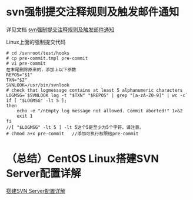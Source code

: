 # svn强制提交注释规则及触发邮件通知

详见文档 [svn强制提交注释规则及触发邮件通知](http://www.2cto.com/os/201401/271911.html)

Linux上面的强制提交代码

	# cd /svnroot/test/hooks
	# cp pre-commit.tmpl pre-commit
	# vi pre-commit
	在末尾删除原来的，添加上以下参数
	REPOS="$1"
	TXN="$2"
	SVNLOOK=/usr/bin/svnlook
	# check that logmessage contains at least 5 alphanumeric characters
	LOGMSG=`$SVNLOOK log -t "$TXN" "$REPOS" | grep "[a-zA-Z0-9]" | wc -c`
	if [ "$LOGMSG" -lt 5 ];
	then
		echo -e "/nEmpty log message not allowed. Commit aborted!" 1>&2
		exit 1
	fi
	//[ "$LOGMSG" -lt 5 ] -lt 5这个5是至少为5个字符，请注意。
	# chmod a+x pre-commit   //添加可执行权限给pre-commit


# （总结）CentOS Linux搭建SVN Server配置详解

[搭建SVN Server配置详解](http://my.oschina.net/danyang/blog/132840)
